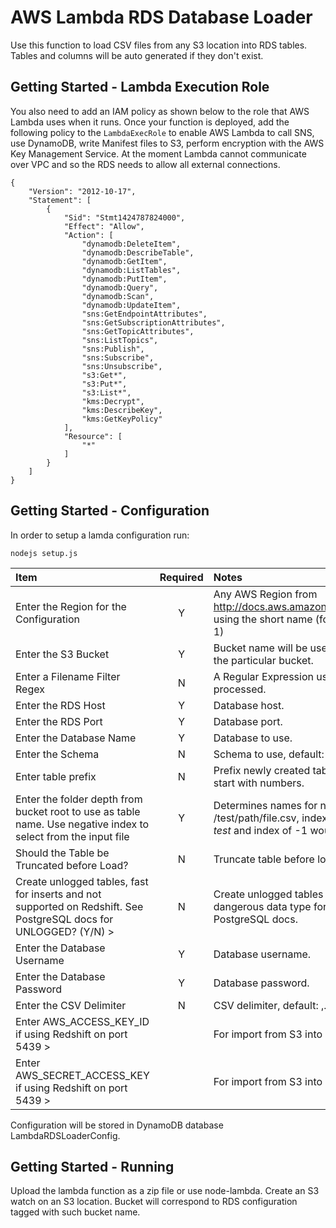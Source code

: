 # AWS Lambda RDS Database Loader

Use this function to load CSV files from any S3 location into RDS tables. Tables and columns will be auto generated if they don't exist.

## Getting Started - Lambda Execution Role
You also need to add an IAM policy as shown below to the role that AWS Lambda 
uses when it runs. Once your function is deployed, add the following policy to 
the `LambdaExecRole` to enable AWS Lambda to call SNS, use DynamoDB, write Manifest 
files to S3, perform encryption with the AWS Key Management Service. At the moment 
Lambda cannot communicate over VPC and so the RDS needs to allow all external 
connections.

```
{
    "Version": "2012-10-17",
    "Statement": [
        {
            "Sid": "Stmt1424787824000",
            "Effect": "Allow",
            "Action": [
                "dynamodb:DeleteItem",
                "dynamodb:DescribeTable",
                "dynamodb:GetItem",
                "dynamodb:ListTables",
                "dynamodb:PutItem",
                "dynamodb:Query",
                "dynamodb:Scan",
                "dynamodb:UpdateItem",
                "sns:GetEndpointAttributes",
                "sns:GetSubscriptionAttributes",
                "sns:GetTopicAttributes",
                "sns:ListTopics",
                "sns:Publish",
                "sns:Subscribe",
                "sns:Unsubscribe",
                "s3:Get*",
                "s3:Put*",
                "s3:List*",
                "kms:Decrypt",
                "kms:DescribeKey",
                "kms:GetKeyPolicy"
            ],
            "Resource": [
                "*"
            ]
        }
    ]
}
```

## Getting Started - Configuration
In order to setup a lamda configuration run:
```
nodejs setup.js
```

Item | Required | Notes
:---- | :--------: | :-----
Enter the Region for the Configuration | Y | Any AWS Region from http://docs.aws.amazon.com/general/latest/gr/rande.html, using the short name (for example us-east-1 for US East 1)
Enter the S3 Bucket | Y | Bucket name will be used to lookup RDS configuration for the particular bucket.
Enter a Filename Filter Regex | N | A Regular Expression used to filter files before they are processed.
Enter the RDS Host | Y | Database host.
Enter the RDS Port | Y | Database port.
Enter the Database Name | Y | Database to use.
Enter the Schema | N | Schema to use, default: public.
Enter table prefix | N | Prefix newly created tables. This is recommended if files start with numbers.
Enter the folder depth from bucket root to use as table name. Use negative index to select from the input file | Y | Determines names for new tables. For example: /test/path/file.csv, index of 0 would create a table named *test* and index of -1 would creat a table named *file_csv*.
Should the Table be Truncated before Load? | N | Truncate table before loading new data.
Create unlogged tables, fast for inserts and not supported on Redshift. See PostgreSQL docs for UNLOGGED? (Y/N) >  | N | Create unlogged tables for faster inserts. This is a dangerous data type for persistent storage, see PostgreSQL docs.
Enter the Database Username | Y | Database username.
Enter the Database Password | Y | Database password.
Enter the CSV Delimiter | N | CSV delimiter, default: ,.
Enter AWS_ACCESS_KEY_ID if using Redshift on port 5439 >  | | For import from S3 into Redshift
Enter AWS_SECRET_ACCESS_KEY if using Redshift on port 5439 >  | | For import from S3 into Redshift


Configuration will be stored in DynamoDB database LambdaRDSLoaderConfig.

## Getting Started - Running
Upload the lambda function as a zip file or use node-lambda. Create an S3 watch on an S3 location. Bucket will correspond to RDS configuration tagged with such bucket name.
